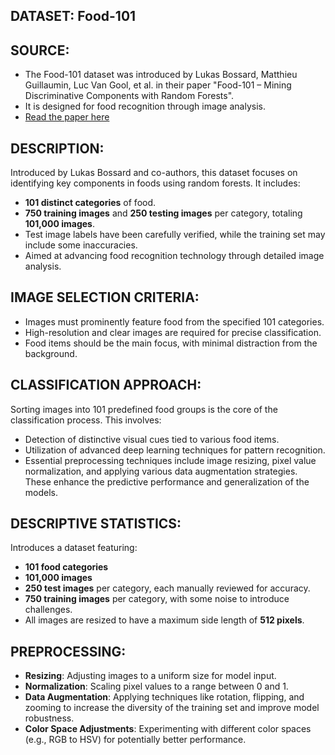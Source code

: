 ## DATASET: Food-101

## SOURCE:
- The Food-101 dataset was introduced by Lukas Bossard, Matthieu Guillaumin, Luc Van Gool, et al. in their paper "Food-101 – Mining Discriminative Components with Random Forests". 
- It is designed for food recognition through image analysis.
- [Read the paper here](https://paperswithcode.com/dataset/food-101)

## DESCRIPTION:
Introduced by Lukas Bossard and co-authors, this dataset focuses on identifying key components in foods using random forests. It includes:
- **101 distinct categories** of food.
- **750 training images** and **250 testing images** per category, totaling **101,000 images**.
- Test image labels have been carefully verified, while the training set may include some inaccuracies.
- Aimed at advancing food recognition technology through detailed image analysis.

## IMAGE SELECTION CRITERIA:
- Images must prominently feature food from the specified 101 categories.
- High-resolution and clear images are required for precise classification.
- Food items should be the main focus, with minimal distraction from the background.

## CLASSIFICATION APPROACH:
Sorting images into 101 predefined food groups is the core of the classification process. This involves:
- Detection of distinctive visual cues tied to various food items.
- Utilization of advanced deep learning techniques for pattern recognition.
- Essential preprocessing techniques include image resizing, pixel value normalization, and applying various data augmentation strategies. These enhance the predictive performance and generalization of the models.

## DESCRIPTIVE STATISTICS:
Introduces a dataset featuring:
- **101 food categories**
- **101,000 images**
- **250 test images** per category, each manually reviewed for accuracy.
- **750 training images** per category, with some noise to introduce challenges.
- All images are resized to have a maximum side length of **512 pixels**.

## PREPROCESSING:
- **Resizing**: Adjusting images to a uniform size for model input.
- **Normalization**: Scaling pixel values to a range between 0 and 1.
- **Data Augmentation**: Applying techniques like rotation, flipping, and zooming to increase the diversity of the training set and improve model robustness.
- **Color Space Adjustments**: Experimenting with different color spaces (e.g., RGB to HSV) for potentially better performance.
